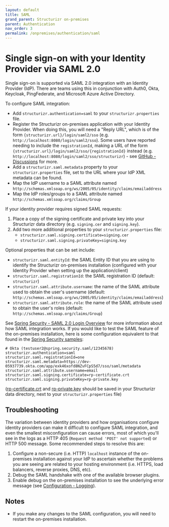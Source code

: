 ```yaml
---
layout: default
title: SAML
grand_parent: Structurizr on-premises
parent: Authentication
nav_order: 3
permalink: /onpremises/authentication/saml
---
```


# Single sign-on with your Identity Provider via SAML 2.0

Single sign-on is supported via SAML 2.0 integration with an Identity Provider (IdP).
There are teams using this in conjunction with Auth0, Okta, Keycloak, PingFederate, and Microsoft Azure Active Directory.

To configure SAML integration:

- Add `structurizr.authentication=saml` to your `structurizr.properties` file.
- Register the Structurizr on-premises application with your Identity Provider. When doing this, you will need a "Reply URL", which is of the form `{structurizr.url}/login/saml2/sso` (e.g. `http://localhost:8080/login/saml2/sso`). Some users have reported needing to include the `registrationId`, making a URL of the form `{structurizr.url}/login/saml2/sso/{registrationId}` instead (e.g. `http://localhost:8080/login/saml2/sso/structurizr`) - see [GitHub - Discussions](https://github.com/structurizr/onpremises/discussions?discussions_q=registrationId) for more. 
- Add a `structurizr.saml.metadata` property to your `structurizr.properties` file, set to the URL where your IdP XML metadata can be found.
- Map the IdP username to a SAML attribute named `http://schemas.xmlsoap.org/ws/2005/05/identity/claims/emailaddress`
- Map the IdP roles/groups to a SAML attribute named `http://schemas.xmlsoap.org/claims/Group`

If your identity provider requires signed SAML requests:

1. Place a copy of the signing certificate and private key into your Structurizr data directory (e.g. `signing.cer` and `signing.key`).
2. Add two more additional properties to your `structurizr.properties` file:
   - `structurizr.saml.signing.certificate=signing.cer`
   - `structurizr.saml.signing.privateKey=signing.key`

Optional properties that can be set include:

- `structurizr.saml.entityId`: the SAML Entity ID that you are using to identify the Structurizr on-premises installation (configured with your Identity Provider when setting up the application/client)
- `structurizr.saml.registrationId`: the SAML registration ID (default: `structurizr`)
- `structurizr.saml.attribute.username`: the name of the SAML attribute used to obtain the user's username (default: `http://schemas.xmlsoap.org/ws/2005/05/identity/claims/emailaddress`)
- `structurizr.saml.attribute.role`: the name of the SAML attribute used to obtain the user's roles (default: `http://schemas.xmlsoap.org/claims/Group`)

See [Spring Security - SAML 2.0 Login Overview](https://docs.spring.io/spring-security/reference/servlet/saml2/login/overview.html)
for more information about how SAML integration works. If you would like to test the SAML feature of the on-premises installation,
here is some configuration equivalent to that found in the [Spring Security samples](https://github.com/spring-projects/spring-security-samples/tree/main/servlet/java-configuration/saml2/login):

```
# Okta (testuser2@spring.security.saml/12345678)
structurizr.authentication=saml
structurizr.saml.registrationId=one
structurizr.saml.metadata=https://dev-05937739.okta.com/app/exk46xofd8NZvFCpS5d7/sso/saml/metadata
structurizr.saml.attribute.username=email
structurizr.saml.signing.certificate=rp-certificate.crt
structurizr.saml.signing.privateKey=rp-private.key
```

([rp-certificate.crt](https://raw.githubusercontent.com/spring-projects/spring-security-samples/main/servlet/xml/java/saml2/login-logout/src/main/resources/credentials/rp-certificate.crt)
and [rp-private.key](https://raw.githubusercontent.com/spring-projects/spring-security-samples/main/servlet/xml/java/saml2/login-logout/src/main/resources/credentials/rp-private.key) should be saved in your Structurizr data directory, next to your `structurizr.properties` file)

## Troubleshooting

The variation between identity providers and how organisations configure identity providers can make it difficult
to configure SAML integration, and even the smallest misconfiguration can cause errors, most of which you'll see in
the logs as a HTTP 405 (`Request method 'POST' not supported`) or HTTP 500 message.
Some recommended steps to resolve this are:

1. Configure a non-secure (i.e. HTTP) `localhost` instance of the on-premises installation against your IdP to ascertain whether the problems you are seeing are related to your hosting environment (i.e. HTTPS, load balancers, reverse proxies, DNS, etc).
2. Debug the SAML handshake with one of the available browser plugins.
3. Enable debug on the on-premises installation to see the underlying error message (see [Configuration - Logging](/onpremises/configuration#logging)).

## Notes

- If you make any changes to the SAML configuration, you will need to restart the on-premises installation.